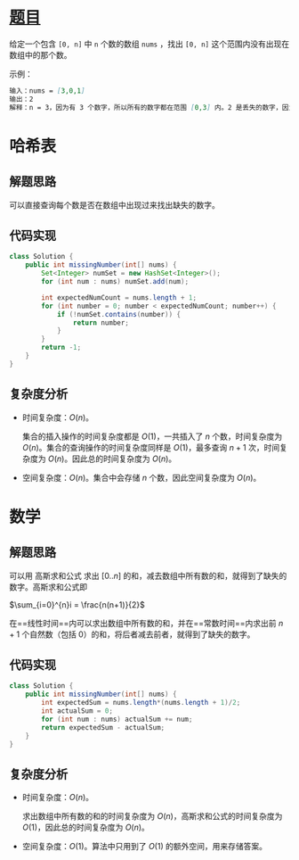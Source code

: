 # [题目](https://leetcode-cn.com/problems/missing-number/)

给定一个包含 `[0, n]` 中 `n` 个数的数组 `nums` ，找出 `[0, n]` 这个范围内没有出现在数组中的那个数。



示例：

```markdown
输入：nums = [3,0,1]
输出：2
解释：n = 3，因为有 3 个数字，所以所有的数字都在范围 [0,3] 内。2 是丢失的数字，因为它没有出现在 nums 中。
```

# 哈希表

## 解题思路

可以直接查询每个数是否在数组中出现过来找出缺失的数字。

## 代码实现

```java
class Solution {
    public int missingNumber(int[] nums) {
        Set<Integer> numSet = new HashSet<Integer>();
        for (int num : nums) numSet.add(num);

        int expectedNumCount = nums.length + 1;
        for (int number = 0; number < expectedNumCount; number++) {
            if (!numSet.contains(number)) {
                return number;
            }
        }
        return -1;
    }
}
```



## 复杂度分析

- 时间复杂度：$O(n)$。

  集合的插入操作的时间复杂度都是 $O(1)$，一共插入了 $n$ 个数，时间复杂度为 $O(n)$。集合的查询操作的时间复杂度同样是 $O(1)$，最多查询 $n+1$ 次，时间复杂度为 $O(n)$。因此总的时间复杂度为 $O(n)$。

- 空间复杂度：$O(n)$。集合中会存储 $n$ 个数，因此空间复杂度为 $O(n)$。



# 数学

## 解题思路

可以用 高斯求和公式 求出 $[0..n]$ 的和，减去数组中所有数的和，就得到了缺失的数字。高斯求和公式即

$\sum_{i=0}^{n}i = \frac{n(n+1)}{2}$

在==线性时间==内可以求出数组中所有数的和，并在==常数时间==内求出前 $n+1$ 个自然数（包括 0）的和，将后者减去前者，就得到了缺失的数字。

## 代码实现

```java
class Solution {
    public int missingNumber(int[] nums) {
        int expectedSum = nums.length*(nums.length + 1)/2;
        int actualSum = 0;
        for (int num : nums) actualSum += num;
        return expectedSum - actualSum;
    }
}
```



## 复杂度分析

- 时间复杂度：$O(n)$。

  求出数组中所有数的和的时间复杂度为 $O(n)$，高斯求和公式的时间复杂度为 $O(1)$，因此总的时间复杂度为 $O(n)$。

- 空间复杂度：$O(1)$。算法中只用到了 $O(1)$ 的额外空间，用来存储答案。


